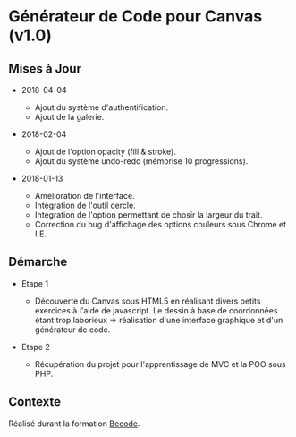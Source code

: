 # Générateur de Code pour Canvas (v1.0)

## Mises à Jour

* 2018-04-04
  * Ajout du système d'authentification.
  * Ajout de la galerie.

* 2018-02-04
  * Ajout de l'option opacity (fill & stroke).
  * Ajout du système undo-redo (mémorise 10 progressions).
  
* 2018-01-13
  * Amélioration de l'interface.
  * Intégration de l'outil cercle.
  * Intégration de l'option permettant de chosir la largeur du trait.
  * Correction du bug d'affichage des options couleurs sous Chrome et I.E.
  
## Démarche

* Etape 1

  * Découverte du Canvas sous HTML5 en réalisant divers petits exercices à l'aide de javascript. Le dessin à base de coordonnées  étant trop laborieux => réalisation d'une interface graphique et d'un générateur de code.

* Etape 2
  
  * Récupération du projet pour l'apprentissage de MVC et la POO sous PHP.
  
## Contexte

Réalisé durant la formation [Becode](http://www.becode.org/).
